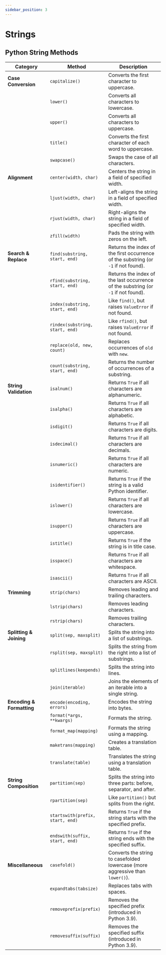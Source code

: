 ```yaml
---
sidebar_position: 3
---
```


# Strings

## Python String Methods

| **Category**              | **Method**                       | **Description**                                                                    |
| ------------------------- | -------------------------------- | ---------------------------------------------------------------------------------- |
| **Case Conversion**       | `capitalize()`                   | Converts the first character to uppercase.                                         |
|                           | `lower()`                        | Converts all characters to lowercase.                                              |
|                           | `upper()`                        | Converts all characters to uppercase.                                              |
|                           | `title()`                        | Converts the first character of each word to uppercase.                            |
|                           | `swapcase()`                     | Swaps the case of all characters.                                                  |
| **Alignment**             | `center(width, char)`            | Centers the string in a field of specified width.                                  |
|                           | `ljust(width, char)`             | Left-aligns the string in a field of specified width.                              |
|                           | `rjust(width, char)`             | Right-aligns the string in a field of specified width.                             |
|                           | `zfill(width)`                   | Pads the string with zeros on the left.                                            |
| **Search & Replace**      | `find(substring, start, end)`    | Returns the index of the first occurrence of the substring (or `-1` if not found). |
|                           | `rfind(substring, start, end)`   | Returns the index of the last occurrence of the substring (or `-1` if not found).  |
|                           | `index(substring, start, end)`   | Like `find()`, but raises `ValueError` if not found.                               |
|                           | `rindex(substring, start, end)`  | Like `rfind()`, but raises `ValueError` if not found.                              |
|                           | `replace(old, new, count)`       | Replaces occurrences of `old` with `new`.                                          |
|                           | `count(substring, start, end)`   | Returns the number of occurrences of a substring.                                  |
| **String Validation**     | `isalnum()`                      | Returns `True` if all characters are alphanumeric.                                 |
|                           | `isalpha()`                      | Returns `True` if all characters are alphabetic.                                   |
|                           | `isdigit()`                      | Returns `True` if all characters are digits.                                       |
|                           | `isdecimal()`                    | Returns `True` if all characters are decimals.                                     |
|                           | `isnumeric()`                    | Returns `True` if all characters are numeric.                                      |
|                           | `isidentifier()`                 | Returns `True` if the string is a valid Python identifier.                         |
|                           | `islower()`                      | Returns `True` if all characters are lowercase.                                    |
|                           | `isupper()`                      | Returns `True` if all characters are uppercase.                                    |
|                           | `istitle()`                      | Returns `True` if the string is in title case.                                     |
|                           | `isspace()`                      | Returns `True` if all characters are whitespace.                                   |
|                           | `isascii()`                      | Returns `True` if all characters are ASCII.                                        |
| **Trimming**              | `strip(chars)`                   | Removes leading and trailing characters.                                           |
|                           | `lstrip(chars)`                  | Removes leading characters.                                                        |
|                           | `rstrip(chars)`                  | Removes trailing characters.                                                       |
| **Splitting & Joining**   | `split(sep, maxsplit)`           | Splits the string into a list of substrings.                                       |
|                           | `rsplit(sep, maxsplit)`          | Splits the string from the right into a list of substrings.                        |
|                           | `splitlines(keepends)`           | Splits the string into lines.                                                      |
|                           | `join(iterable)`                 | Joins the elements of an iterable into a single string.                            |
| **Encoding & Formatting** | `encode(encoding, errors)`       | Encodes the string into bytes.                                                     |
|                           | `format(*args, **kwargs)`        | Formats the string.                                                                |
|                           | `format_map(mapping)`            | Formats the string using a mapping.                                                |
|                           | `maketrans(mapping)`             | Creates a translation table.                                                       |
|                           | `translate(table)`               | Translates the string using a translation table.                                   |
| **String Composition**    | `partition(sep)`                 | Splits the string into three parts: before, separator, and after.                  |
|                           | `rpartition(sep)`                | Like `partition()` but splits from the right.                                      |
|                           | `startswith(prefix, start, end)` | Returns `True` if the string starts with the specified prefix.                     |
|                           | `endswith(suffix, start, end)`   | Returns `True` if the string ends with the specified suffix.                       |
| **Miscellaneous**         | `casefold()`                     | Converts the string to casefolded lowercase (more aggressive than `lower()`).      |
|                           | `expandtabs(tabsize)`            | Replaces tabs with spaces.                                                         |
|                           | `removeprefix(prefix)`           | Removes the specified prefix (introduced in Python 3.9).                           |
|                           | `removesuffix(suffix)`           | Removes the specified suffix (introduced in Python 3.9).                           |
